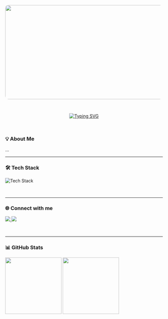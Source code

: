 <p align="center">
  <a href="https://git.io/typing-svg">
    <img 
      src="https://i.pinimg.com/1200x/bf/0d/13/bf0d1362ee902212a27d53572093590c.jpg" 
      alt="Banner"
      width="1100"
      height="300"
      style="object-fit: cover; border-radius: 10px;"
    />
  </a>
</p>


<br>

<p align="center">
  <a href="https://git.io/typing-svg">
    <img src="https://readme-typing-svg.herokuapp.com?font=Fira+Code&weight=600&size=40&pause=1000&color=F7F7F7&center=true&vCenter=true&width=700&lines=Hello%2C+Welcome+to+my+Profile" alt="Typing SVG" />
  </a>
</p>

<br>

<!-- ✨ Seções alinhadas à esquerda -->
<h3>💡 About Me</h3>

<p>
  ...
</p>

---

<h3>🛠️ Tech Stack</h3>

<p>
  <img src="https://skillicons.dev/icons?i=java,spring,postgresql,git,github,linux,vscode,idea" alt="Tech Stack" />
</p>

<br>

---


<h3>🌐 Connect with me</h3>

<p>
  <a href="https://www.linkedin.com/in/SeuUsuario/" target="_blank">
    <img src="https://img.shields.io/badge/LinkedIn-0077B5?style=for-the-badge&logo=linkedin&logoColor=white" />
  </a>
  <a href="mailto:silva.lucas.me@gmail.com">
    <img src="https://img.shields.io/badge/Email-D14836?style=for-the-badge&logo=gmail&logoColor=white" />
  </a>
</p>

<br>

---


<h3>📊 GitHub Stats</h3>

<p>
  <img height="180em" src="https://github-readme-stats.vercel.app/api?username=lucasdevzx&show_icons=true&theme=tokyonight&count_private=true" />
  <img height="180em" src="https://github-readme-streak-stats.herokuapp.com/?user=lucasdevzx&theme=tokyonight" />
</p>
